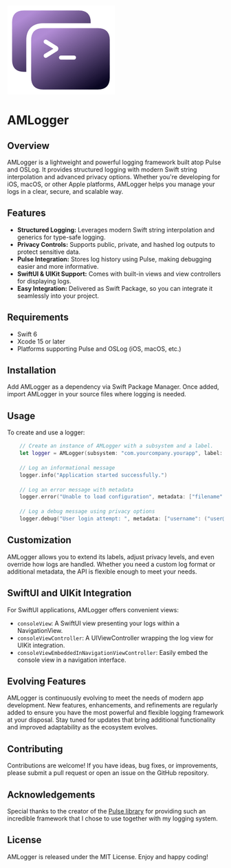 ![logo](Sources/AMLogger/AMLogger.docc/Resources/AMLogger_s.png "Logo")

# AMLogger

## Overview
AMLogger is a lightweight and powerful logging framework built atop Pulse and OSLog. It provides structured logging with modern Swift string interpolation and advanced privacy options. Whether you're developing for iOS, macOS, or other Apple platforms, AMLogger helps you manage your logs in a clear, secure, and scalable way.

## Features
- **Structured Logging:** Leverages modern Swift string interpolation and generics for type-safe logging.
- **Privacy Controls:** Supports public, private, and hashed log outputs to protect sensitive data.
- **Pulse Integration:** Stores log history using Pulse, making debugging easier and more informative.
- **SwiftUI & UIKit Support:** Comes with built-in views and view controllers for displaying logs.
- **Easy Integration:** Delivered as Swift Package, so you can integrate it seamlessly into your project.

## Requirements
- Swift 6
- Xcode 15 or later
- Platforms supporting Pulse and OSLog (iOS, macOS, etc.)

## Installation
Add AMLogger as a dependency via Swift Package Manager. Once added, import AMLogger in your source files where logging is needed.

## Usage
To create and use a logger:

```swift
    // Create an instance of AMLogger with a subsystem and a label.
    let logger = AMLogger(subsystem: "com.yourcompany.yourapp", label: .generic)
    
    // Log an informational message
    logger.info("Application started successfully.")
    
    // Log an error message with metadata
    logger.error("Unable to load configuration", metadata: ["filename": "config.json"])
    
    // Log a debug message using privacy options
    logger.debug("User login attempt: ", metadata: ["username": ("user@example.com", privacy: .private)])
```

## Customization
AMLogger allows you to extend its labels, adjust privacy levels, and even override how logs are handled. Whether you need a custom log format or additional metadata, the API is flexible enough to meet your needs.

## SwiftUI and UIKit Integration
For SwiftUI applications, AMLogger offers convenient views:
- `consoleView`: A SwiftUI view presenting your logs within a NavigationView.
- `consoleViewController`: A UIViewController wrapping the log view for UIKit integration.
- `consoleViewEmbeddedInNavigationViewController`: Easily embed the console view in a navigation interface.

## Evolving Features
AMLogger is continuously evolving to meet the needs of modern app development. New features, enhancements, and refinements are regularly added to ensure you have the most powerful and flexible logging framework at your disposal. Stay tuned for updates that bring additional functionality and improved adaptability as the ecosystem evolves.

## Contributing
Contributions are welcome! If you have ideas, bug fixes, or improvements, please submit a pull request or open an issue on the GitHub repository.

## Acknowledgements
Special thanks to the creator of the [Pulse library](https://github.com/kean/pulse) for providing such an incredible framework that I chose to use together with my logging system.

## License
AMLogger is released under the MIT License. Enjoy and happy coding!
